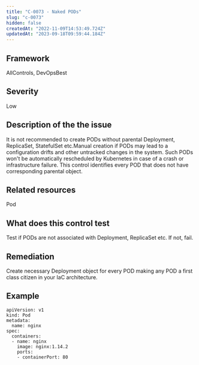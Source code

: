 ```yaml
---
title: "C-0073 - Naked PODs"
slug: "c-0073"
hidden: false
createdAt: "2022-11-09T14:53:49.724Z"
updatedAt: "2023-09-18T09:59:44.184Z"
---
```

## Framework
AllControls, DevOpsBest
## Severity
Low
## Description of the the issue
It is not recommended to create PODs without parental Deployment, ReplicaSet, StatefulSet etc.Manual creation if PODs may lead to a configuration drifts and other untracked changes in the system. Such PODs won't be automatically rescheduled by Kubernetes in case of a crash or infrastructure failure. This control identifies every POD that does not have corresponding parental object.
## Related resources
Pod
## What does this control test
Test if PODs are not associated with Deployment, ReplicaSet etc. If not, fail.
## Remediation
Create necessary Deployment object for every POD making any POD a first class citizen in your IaC architecture.
## Example
```
apiVersion: v1
kind: Pod
metadata:
  name: nginx
spec:
  containers:
  - name: nginx
    image: nginx:1.14.2
    ports:
    - containerPort: 80
```